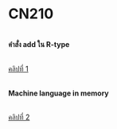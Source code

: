 # CN210

<br>**คำสั่ง add ใน R-type**

<br>[คลิปที่ 1](https://youtu.be/pT1bIVJNtd4)

<br>**Machine language in memory**

<br>[คลิปที่ 2](https://youtu.be/X4YcjFMqclM)

